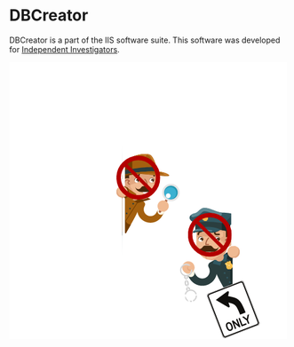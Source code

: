 # DBCreator
DBCreator is a part of the IIS software suite. This software was developed for [Independent Investigators](https://github.com/Independent-Investigation-Software/DBCreator/blob/main/images/II's%20Description.png).

![](https://github.com/Independent-Investigation-Software/DBCreator/blob/main/images/II's%20Logo.png)
